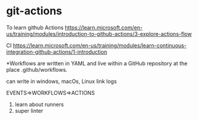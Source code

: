 # git-actions
To learn github Actions
https://learn.microsoft.com/en-us/training/modules/introduction-to-github-actions/3-explore-actions-flow

CI
https://learn.microsoft.com/en-us/training/modules/learn-continuous-integration-github-actions/1-introduction

*Workflows are written in YAML and live within a GitHub repository at the place .github/workflows.

can write in windows, macOs, Linux 
link logs 

EVENTS=>WORKFLOWS=>ACTIONS

1) learn about runners
2) super linter
